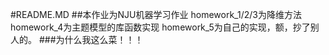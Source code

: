 #README.MD
##本作业为NJU机器学习作业
	homework_1/2/3为降维方法
	homework_4为主题模型的库函数实现
	homework_5为自己的实现，额，抄了别人的。
###为什么我这么菜！！！